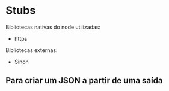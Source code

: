 # Stubs

Bibliotecas nativas do node utilizadas:

-   https

Bibliotecas externas:

-   Sinon

## Para criar um JSON a partir de uma saída

```bash

```
